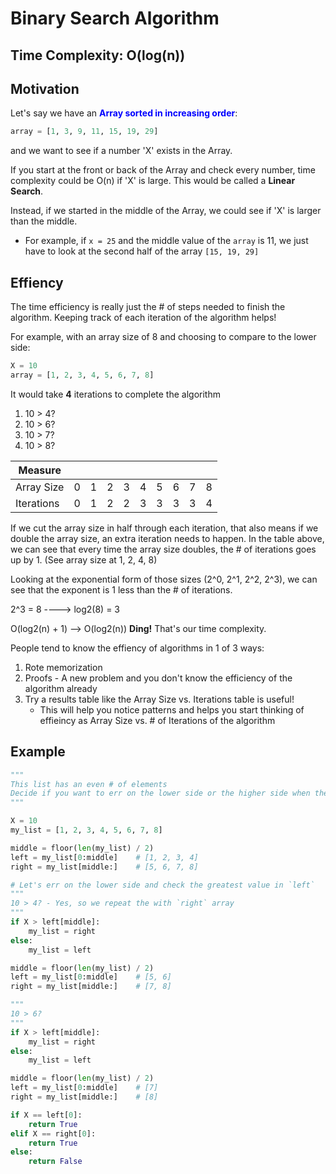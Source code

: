 # Binary Search Algorithm


## Time Complexity: O(log(n))


## Motivation
Let's say we have an <span style="color:blue">**Array sorted in increasing order**</span>:
```python
array = [1, 3, 9, 11, 15, 19, 29]
```
and we want to see if a number 'X' exists in the Array. 

If you start at the front or back of the Array and check every number, time complexity could be O(n) if 'X' is large. This would be called a **Linear Search**.

Instead, if we started in the middle of the Array, we could see if 'X' is larger than the middle. 
- For example, if `x = 25` and the middle value of the `array` is 11, we just have to look at the second half of the array `[15, 19, 29]`


## Effiency
The time efficiency is really just the # of steps needed to finish the algorithm. Keeping track of each iteration of the algorithm helps!

For example, with an array size of 8 and choosing to compare to the lower side:
```python
X = 10
array = [1, 2, 3, 4, 5, 6, 7, 8]
```
It would take **4** iterations to complete the algorithm
1. 10 > 4?
2. 10 > 6?
3. 10 > 7?
4. 10 > 8?

| Measure    |   |   |   |   |   |   |   |   |   |
| ---------- | - | - | - | - | - | - | - | - | - |
| Array Size | 0 | 1 | 2 | 3 | 4 | 5 | 6 | 7 | 8 |
| Iterations | 0 | 1 | 2 | 2 | 3 | 3 | 3 | 3 | 4 | 


If we cut the array size in half through each iteration, that also means if we double the array size, an extra iteration needs to happen.
In the table above, we can see that every time the array size doubles, the # of iterations goes up by 1. (See array size at 1, 2, 4, 8)

Looking at the exponential form of those sizes (2^0, 2^1, 2^2, 2^3), we can see that the exponent is 1 less than the # of iterations.

2^3 = 8 ----> log2(8) = 3

O(log2(n) + 1) --> O(log2(n)) **Ding!** That's our time complexity.

People tend to know the effiency of algorithms in 1 of 3 ways:
1. Rote memorization
2. Proofs - A new problem and you don't know the efficiency of the algorithm already
3. Try a results table like the Array Size vs. Iterations table is useful!
    - This will help you notice patterns and helps you start thinking of effieincy as Array Size vs. # of Iterations of the algorithm




## Example
```python
"""
This list has an even # of elements
Decide if you want to err on the lower side or the higher side when there is no real middle.
"""

X = 10
my_list = [1, 2, 3, 4, 5, 6, 7, 8]

middle = floor(len(my_list) / 2)
left = my_list[0:middle]    # [1, 2, 3, 4]
right = my_list[middle:]    # [5, 6, 7, 8]

# Let's err on the lower side and check the greatest value in `left`
"""
10 > 4? - Yes, so we repeat the with `right` array
"""
if X > left[middle]:
    my_list = right
else:
    my_list = left

middle = floor(len(my_list) / 2)
left = my_list[0:middle]    # [5, 6]
right = my_list[middle:]    # [7, 8]

"""
10 > 6?
"""
if X > left[middle]:
    my_list = right
else:
    my_list = left

middle = floor(len(my_list) / 2)
left = my_list[0:middle]    # [7]
right = my_list[middle:]    # [8]

if X == left[0]:
    return True
elif X == right[0]:
    return True
else:
    return False
```